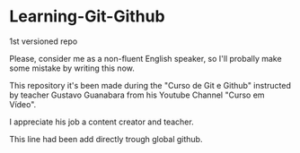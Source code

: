 # Learning-Git-Github
 1st versioned repo

Please, consider me as a non-fluent English speaker, so I'll probally make some mistake by writing this now. 

This repository it's been made during the "Curso de Git e Github" instructed by teacher Gustavo Guanabara from his Youtube Channel "Curso em Vídeo". 

I appreciate his job a content creator and teacher. 

This line had been add directly trough global github.
